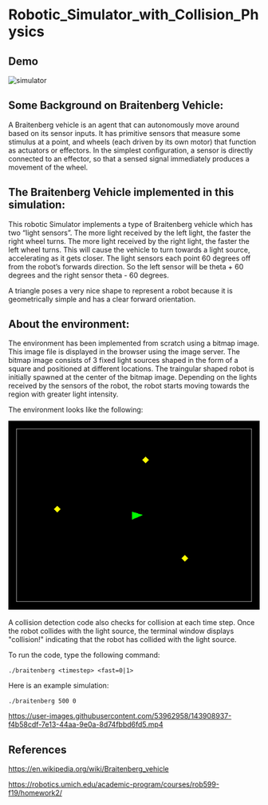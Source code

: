# Robotic_Simulator_with_Collision_Physics

## Demo
![simulator](https://github.com/gprajwalpoojari/Robotic_Simulator_with_Collision_Physics/assets/53962958/de21c61d-d099-43c3-b95c-b666eafea226)



## Some Background on Braitenberg Vehicle:
A Braitenberg vehicle is an agent that can autonomously move around based on its sensor inputs. It has primitive sensors that measure some stimulus at a point, and wheels (each driven by its own motor) that function as actuators or effectors. In the simplest configuration, a sensor is directly connected to an effector, so that a sensed signal immediately produces a movement of the wheel.

## The Braitenberg Vehicle implemented in this simulation:
This robotic Simulator implements a type of Braitenberg vehicle which has two “light sensors”. The more light received by the left light, the faster the right wheel turns. The more light received by the right light, the faster the left wheel turns. This will cause the vehicle to turn towards a light source, accelerating as it gets closer. The light sensors each point 60 degrees off from the robot’s forwards direction. So the left sensor will be theta + 60 degrees and the right sensor theta - 60 degrees.

A triangle poses a very nice shape to represent a robot because it is geometrically simple and has a clear forward orientation.

## About the environment:
The environment has been implemented from scratch using a bitmap image. This image file is displayed in the browser using the image server. The bitmap image consists of 3 fixed light sources shaped in the form of a square and positioned at different locations. The traingular shaped robot is initially spawned at the center of the bitmap image. Depending on the lights received by the sensors of the robot, the robot starts moving towards the region with greater light intensity. 

The environment looks like the following:

![](images/Initialize_world.bmp)

A collision detection code also checks for collision at each time step. Once the robot collides with the light source, the terminal window displays "collision!" indicating that the robot has collided with the light source.

To run the code, type the following command:
```
./braitenberg <timestep> <fast=0|1>
 ```
  
Here is an example simulation:
```
./braitenberg 500 0
```

https://user-images.githubusercontent.com/53962958/143908937-f4b58cdf-7e13-44aa-9e0a-8d74fbbd6fd5.mp4




## References
https://en.wikipedia.org/wiki/Braitenberg_vehicle

https://robotics.umich.edu/academic-program/courses/rob599-f19/homework2/
